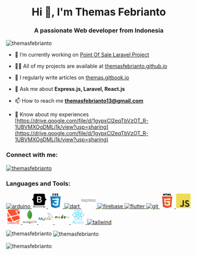 <h1 align="center">Hi 👋, I'm Themas Febrianto</h1>
<h3 align="center">A passionate Web developer from Indonesia</h3>

<p align="left"> <img src="https://komarev.com/ghpvc/?username=themasfebrianto&label=Profile%20views&color=0e75b6&style=flat" alt="themasfebrianto" /> </p>

- 🔭 I’m currently working on [Point Of Sale Laravel Project](https://github.com/themasfebrianto/Laravel-Jetstram-kasir.git)

- 👨‍💻 All of my projects are available at [themasfebrianto.github.io](themasfebrianto.github.io)

- 📝 I regularly write articles on [themas.gitbook.io](themas.gitbook.io)

- 💬 Ask me about **Express.js, Laravel, React.js**

- 📫 How to reach me **themasfebrianto13@gmail.com**

- 📄 Know about my experiences [https://drive.google.com/file/d/1gypxCl2eqTbVzOT_R-1UBVMXOgDMLj1k/view?usp=sharing](https://drive.google.com/file/d/1gypxCl2eqTbVzOT_R-1UBVMXOgDMLj1k/view?usp=sharing)

<h3 align="left">Connect with me:</h3>
<p align="left">
<a href="https://linkedin.com/in/themasfebrianto" target="blank"><img align="center" src="https://raw.githubusercontent.com/rahuldkjain/github-profile-readme-generator/master/src/images/icons/Social/linked-in-alt.svg" alt="themasfebrianto" height="30" width="40" /></a>
</p>

<h3 align="left">Languages and Tools:</h3>
<p align="left"> <a href="https://www.arduino.cc/" target="_blank" rel="noreferrer"> <img src="https://cdn.worldvectorlogo.com/logos/arduino-1.svg" alt="arduino" width="40" height="40"/> </a> <a href="https://getbootstrap.com" target="_blank" rel="noreferrer"> <img src="https://raw.githubusercontent.com/devicons/devicon/master/icons/bootstrap/bootstrap-plain-wordmark.svg" alt="bootstrap" width="40" height="40"/> </a> <a href="https://www.w3schools.com/css/" target="_blank" rel="noreferrer"> <img src="https://raw.githubusercontent.com/devicons/devicon/master/icons/css3/css3-original-wordmark.svg" alt="css3" width="40" height="40"/> </a> <a href="https://dart.dev" target="_blank" rel="noreferrer"> <img src="https://www.vectorlogo.zone/logos/dartlang/dartlang-icon.svg" alt="dart" width="40" height="40"/> </a> <a href="https://expressjs.com" target="_blank" rel="noreferrer"> <img src="https://raw.githubusercontent.com/devicons/devicon/master/icons/express/express-original-wordmark.svg" alt="express" width="40" height="40"/> </a> <a href="https://firebase.google.com/" target="_blank" rel="noreferrer"> <img src="https://www.vectorlogo.zone/logos/firebase/firebase-icon.svg" alt="firebase" width="40" height="40"/> </a> <a href="https://flutter.dev" target="_blank" rel="noreferrer"> <img src="https://www.vectorlogo.zone/logos/flutterio/flutterio-icon.svg" alt="flutter" width="40" height="40"/> </a> <a href="https://git-scm.com/" target="_blank" rel="noreferrer"> <img src="https://www.vectorlogo.zone/logos/git-scm/git-scm-icon.svg" alt="git" width="40" height="40"/> </a> <a href="https://www.w3.org/html/" target="_blank" rel="noreferrer"> <img src="https://raw.githubusercontent.com/devicons/devicon/master/icons/html5/html5-original-wordmark.svg" alt="html5" width="40" height="40"/> </a> <a href="https://developer.mozilla.org/en-US/docs/Web/JavaScript" target="_blank" rel="noreferrer"> <img src="https://raw.githubusercontent.com/devicons/devicon/master/icons/javascript/javascript-original.svg" alt="javascript" width="40" height="40"/> </a> <a href="https://laravel.com/" target="_blank" rel="noreferrer"> <img src="https://raw.githubusercontent.com/devicons/devicon/master/icons/laravel/laravel-plain-wordmark.svg" alt="laravel" width="40" height="40"/> </a> <a href="https://www.mongodb.com/" target="_blank" rel="noreferrer"> <img src="https://raw.githubusercontent.com/devicons/devicon/master/icons/mongodb/mongodb-original-wordmark.svg" alt="mongodb" width="40" height="40"/> </a> <a href="https://www.mysql.com/" target="_blank" rel="noreferrer"> <img src="https://raw.githubusercontent.com/devicons/devicon/master/icons/mysql/mysql-original-wordmark.svg" alt="mysql" width="40" height="40"/> </a> <a href="https://nodejs.org" target="_blank" rel="noreferrer"> <img src="https://raw.githubusercontent.com/devicons/devicon/master/icons/nodejs/nodejs-original-wordmark.svg" alt="nodejs" width="40" height="40"/> </a> <a href="https://reactjs.org/" target="_blank" rel="noreferrer"> <img src="https://raw.githubusercontent.com/devicons/devicon/master/icons/react/react-original-wordmark.svg" alt="react" width="40" height="40"/> </a> <a href="https://tailwindcss.com/" target="_blank" rel="noreferrer"> <img src="https://www.vectorlogo.zone/logos/tailwindcss/tailwindcss-icon.svg" alt="tailwind" width="40" height="40"/> </a> </p>

<p><img align="left" src="https://github-readme-stats.vercel.app/api/top-langs?username=themasfebrianto&show_icons=true&locale=en&layout=compact" alt="themasfebrianto" /></p>

<p>&nbsp;<img align="center" src="https://github-readme-stats.vercel.app/api?username=themasfebrianto&show_icons=true&locale=en" alt="themasfebrianto" /></p>

<p><img align="center" src="https://github-readme-streak-stats.herokuapp.com/?user=themasfebrianto&" alt="themasfebrianto" /></p>

